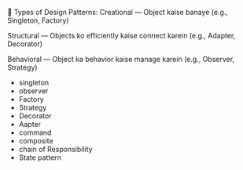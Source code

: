 🧩 Types of Design Patterns:
Creational — Object kaise banaye (e.g., Singleton, Factory)

Structural — Objects ko efficiently kaise connect karein (e.g., Adapter, Decorator)

Behavioral — Object ka behavior kaise manage karein (e.g., Observer, Strategy)


- singleton
- observer
- Factory
- Strategy
- Decorator
- Aapter
- command 
- composite 
- chain of Responsibility
- State pattern